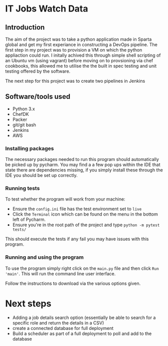 # IT Jobs Watch Data

## Introduction
The aim of the project was to take a python application made in Sparta global and get my first experiance in constructing a DevOps pipeline. The first step in my project was to provision a VM on which the python appliaction could run. I initally achived this through simple shell scripting of an Ubuntu vm (using vagrant) before moving on to provsioning via chef cookbooks, this allowed me to utilise the the built in spec testing and unit testing offered by the software.

The next step for this project was to create two pipelines in Jenkins

## Software/tools used
* Python 3.x
* ChefDK
* Packer
* git/git bash
* Jenkins
* AWS

### Installing packages
The necessary packages needed to run this program should automatically be picked up by pycharm. You may find a a few pop ups within the IDE that state there are dependencies missing, if you simply install these through the IDE you should be set up correctly.  

### Running tests

To test whether the program will work from your machine:

 * Ensure the `config.ini` file has the test environment set to `live`
 * Click the `Terminal` icon which can be found on the menu in the bottom left of Pycharm.
* Ensure you're in the root path of the project and type `python -m pytest tests/`

This should execute the tests if any fail you may have issues with this program.

### Running and using the program
To use the program simply right click on the `main.py` file and then click `Run 'main'`. This will run the command line user interface.

Follow the instructions to download via the various options given.

# Next steps
* Adding a job details search option (essentially be able to search for a specific role and return the details in a CSV)
* create a connected database for full deployment
* Build a scheduler as part of a full deployment to poll and add to the database
